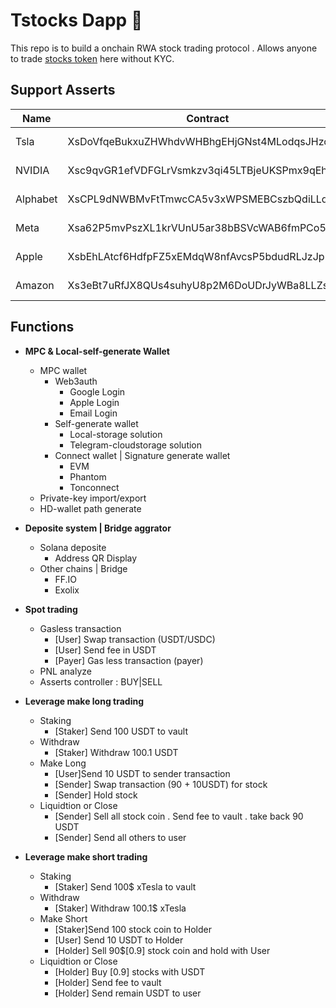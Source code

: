 # Tstocks Dapp 💎

This repo is to build a onchain RWA stock trading protocol . Allows anyone to trade [stocks token](https://xstocks.com/products) here without KYC. 

## Support Asserts

| Name | Contract | Information |
|------|----------|------|
| Tsla | XsDoVfqeBukxuZHWhdvWHBhgEHjGNst4MLodqsJHzoB | https://assets.backed.fi/products/tesla-xstock |
| NVIDIA | Xsc9qvGR1efVDFGLrVsmkzv3qi45LTBjeUKSPmx9qEh | https://assets.backed.fi/products/novo-nordisk-xstock |
| Alphabet | XsCPL9dNWBMvFtTmwcCA5v3xWPSMEBCszbQdiLLq6aN | https://assets.backed.fi/products/accenture-xstock |
| Meta | Xsa62P5mvPszXL1krVUnU5ar38bBSVcWAB6fmPCo5Zu | https://assets.backed.fi/products/meta-xstock |
| Apple | XsbEhLAtcf6HdfpFZ5xEMdqW8nfAvcsP5bdudRLJzJp | https://assets.backed.fi/products/apple-xstock |
| Amazon | Xs3eBt7uRfJX8QUs4suhyU8p2M6DoUDrJyWBa8LLZsg | https://assets.backed.fi/products/amazon-xstock |

## Functions

- **MPC & Local-self-generate Wallet**
  - MPC wallet
    - Web3auth 
      - Google Login
      - Apple Login
      - Email Login
    - Self-generate wallet
      - Local-storage solution
      - Telegram-cloudstorage solution
    - Connect wallet | Signature generate wallet
      - EVM
      - Phantom
      - Tonconnect
  - Private-key import/export
  - HD-wallet path generate

- **Deposite system | Bridge aggrator**
  - Solana deposite 
    - Address QR Display
  - Other chains | Bridge 
    - FF.IO
    - Exolix
    
- **Spot trading**
  - Gasless transaction
    - [User] Swap transaction (USDT/USDC)
    - [User] Send fee in USDT
    - [Payer] Gas less transaction (payer)
  - PNL analyze
  - Asserts controller : BUY|SELL

- **Leverage make long trading**
  - Staking
    - [Staker] Send 100 USDT to vault
  - Withdraw
    - [Staker] Withdraw 100.1 USDT
  - Make Long
    - [User]Send 10 USDT to sender transaction 
    - [Sender] Swap transaction (90 + 10USDT) for stock
    - [Sender] Hold stock
  - Liquidtion or Close
    - [Sender] Sell all stock coin . Send fee to vault . take back 90 USDT
    - [Sender] Send all others to user 

- **Leverage make short trading**
  - Staking
    - [Staker] Send 100$ xTesla to vault
  - Withdraw
    - [Staker] Withdraw 100.1$ xTesla
  - Make Short
    - [Staker]Send 100 stock coin to Holder
    - [User] Send 10 USDT to Holder
    - [Holder] Sell 90$[0.9] stock coin and hold with User
  - Liquidtion or Close
    - [Holder] Buy [0.9] stocks with USDT
    - [Holder] Send fee to vault
    - [Holder] Send remain USDT to user